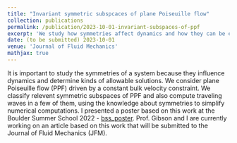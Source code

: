 ```yaml
---
title: "Invariant symmetric subspcaces of plane Poiseuille flow"
collection: publications
permalink: /publication/2023-10-01-invariant-subspaces-of-ppf
excerpt: 'We study how symmetries affect dynamics and how they can be exploited to simplify numerical calculations.'
date: (to be submitted) 2023-10-01
venue: 'Journal of Fluid Mechanics'
mathjax: true
---
```

It is important to study the symmetries of a system because they influence dynamics and determine kinds of allowable solutions. We consider plane Poiseuille flow (PPF) driven by a constant bulk velocity constraint. We classify relevent symmetric subspaces of PPF and also compute traveling waves in a few of them, using the knowledge about symmetries to simplify numerical computations. I presented a poster based on this work at the Boulder Summer School 2022 - [bss_poster](http://pratikaghor.github.io/_pages/posters/aghor_symmetry_bss.pdf). Prof. Gibson and I are currently working on an article based on this work that will be submitted to the Journal of Fluid Mechanics (JFM). 

